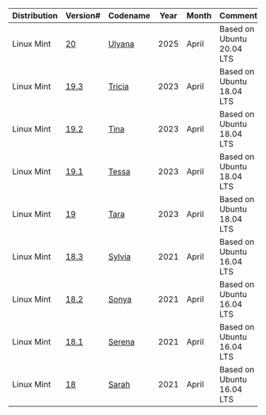 |Distribution  | Version# | Codename | Year  |Month  | Comment |
|--|--|--|--|--|--|
| Linux Mint | [20](https://www.linuxmint.com/release.php?id=38) | [Ulyana](https://www.linuxmint.com/release.php?id=38) | 2025 | April  | Based on Ubuntu 20.04 LTS |
| Linux Mint | [19.3](https://www.linuxmint.com/release.php?id=36) | [Tricia](https://www.linuxmint.com/release.php?id=36) | 2023  | April | Based on Ubuntu 18.04 LTS |
| Linux Mint |  [19.2](https://www.linuxmint.com/release.php?id=35)|[Tina](https://www.linuxmint.com/release.php?id=35)  |  2023  | April | Based on Ubuntu 18.04 LTS |
| Linux Mint |  [19.1](https://www.linuxmint.com/release.php?id=34)| [Tessa](https://www.linuxmint.com/release.php?id=34) |2023  | April | Based on Ubuntu 18.04 LTS |
| Linux Mint |  [19](https://www.linuxmint.com/release.php?id=32)|[Tara](https://www.linuxmint.com/release.php?id=32)  | 2023  | April | Based on Ubuntu 18.04 LTS |
| Linux Mint |  [18.3](https://www.linuxmint.com/release.php?id=31) | [Sylvia](https://www.linuxmint.com/release.php?id=31) | 2021  | April | Based on Ubuntu 16.04 LTS |
| Linux Mint |  [18.2](https://www.linuxmint.com/release.php?id=29)| [Sonya](https://www.linuxmint.com/release.php?id=29) | 2021  | April | Based on Ubuntu 16.04 LTS |
| Linux Mint |  [18.1](https://www.linuxmint.com/release.php?id=28)| [Serena](https://www.linuxmint.com/release.php?id=28) |  2021  | April | Based on Ubuntu 16.04 LTS |
| Linux Mint |  [18](https://www.linuxmint.com/release.php?id=27)| [Sarah](https://www.linuxmint.com/release.php?id=27) |  2021  | April | Based on Ubuntu 16.04 LTS |
